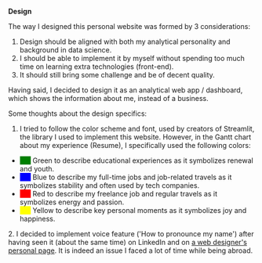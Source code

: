 **Design**

The way I designed this personal website was formed by 3 considerations:    
1. Design should be aligned with both my analytical personality and background in data science.    
2. I should be able to implement it by myself without spending too much time on learning extra technologies (front-end).        
3. It should still bring some challenge and be of decent quality. 
        
Having said, I decided to design it as an analytical web app / dashboard, which shows the information about me, instead of a business. 
        
Some thoughts about the design specifics:    
1. I tried to follow the color scheme and font, used by creators of Streamlit, the library I used to implement this website. However, in the Gantt chart about my experience (Resume), I specifically used the following colors:  
<ul>    
<li><span style='color:green; background-color: green'>Col</span> Green to describe educational experiences as it symbolizes renewal and youth.</li>
<li><span style='color:blue; background-color: blue'>Col</span> Blue to describe my full-time jobs and job-related travels as it symbolizes stability and often used by tech companies.</li>
<li><span style='color:red; background-color: red'>Col</span> Red to describe my freelance job and regular travels as it symbolizes energy and passion.</li>
<li><span style='color:yellow; background-color: yellow'>Col</span> Yellow to describe key personal moments as it symbolizes joy and happiness.</li>
</ul>    
2. I decided to implement voice feature ('How to pronounce my name') after having seen it (about the same time) on LinkedIn and on <a href="https://inakisoria.com/" target="_blank">a web designer's personal page</a>. It is indeed an issue I faced a lot of time while being abroad. 